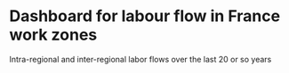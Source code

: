 # Dashboard for labour flow in France work zones
 Intra-regional and inter-regional labor flows over the last 20 or so years
